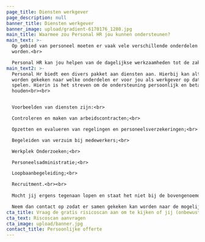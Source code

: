 ```yaml
---
page_title: Diensten werkgever
page_description: null
banner_title: Diensten werkgever
banner_image: upload/gradient-6170176_1280.jpg
main_title: Waarmee zou Personal HR jou kunnen ondersteunen?
main_text: >-
  Op gebied van personeel moeten er vaak vele verschillende onderdelen geregeld
  worden.<br>

  Personal HR kan jou helpen van de dagelijkse werkzaamheden tot de zaken die incidenteel voorkomen.
main_text2: >-
  Personal Hr biedt een divers pakket aan diensten aan. Hierbij kan altijd
  worden gekeken naar welke onderdelen er voor jou als werkgever op dat moment
  spelen. Hierin is het streven om de ondersteuning persoonlijk en betaalbaar te
  houden<br><br>


  Voorbeelden van diensten zijn:<br>

  Controleren en maken van arbeidscontracten;<br>

  Opzetten en evalueren van regelingen en personeelsverzekeringen;<br>

  Begeleiden van verzuim bij medewerkers;<br>

  Werkplek Onderzoeken;<br>

  Personeelsadministratie;<br>

  Loopbaanbegeleiding;<br>

  Recruitment.<br><br>
   
  Mocht jij ergens tegenaan lopen en staat het niet bij de bovengenoemde voorbeelden? <br>

  Neem dan contact op zodat er samen gekeken kan worden naar de mogelijkheden.
cta_title: Vraag de gratis risicoscan aan om te kijken of jij (onbewust) risico loopt
cta_text: Riscoscan aanvragen
cta_image: upload/banner.jpg
contact_title: Persoonlijke offerte
---
```

